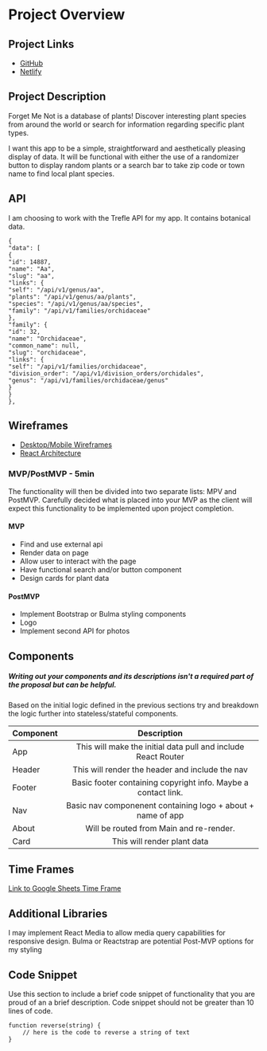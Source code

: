 # Project Overview

## Project Links

- [GitHub](https://github.com/zzzucco/apiproj)
- [Netlify](https://elated-galileo-2ab1e7.netlify.app/)

## Project Description

Forget Me Not is a database of plants! Discover interesting plant species from around the world or search for information regarding specific plant types.

I want this app to be a simple, straightforward and aesthetically pleasing display of data. It will be functional with either the use of a randomizer button to display random plants or a search bar to take zip code or town name to find local plant species.

## API

I am choosing to work with the Trefle API for my app. It contains botanical data.


```
{
"data": [
{
"id": 14887,
"name": "Aa",
"slug": "aa",
"links": {
"self": "/api/v1/genus/aa",
"plants": "/api/v1/genus/aa/plants",
"species": "/api/v1/genus/aa/species",
"family": "/api/v1/families/orchidaceae"
},
"family": {
"id": 32,
"name": "Orchidaceae",
"common_name": null,
"slug": "orchidaceae",
"links": {
"self": "/api/v1/families/orchidaceae",
"division_order": "/api/v1/division_orders/orchidales",
"genus": "/api/v1/families/orchidaceae/genus"
}
}
},
```


## Wireframes


- [Desktop/Mobile Wireframes](https://res.cloudinary.com/dnfumu7j3/image/upload/v1619797786/fmn_wire_bkuupe.png)
- [React Architecture](https://res.cloudinary.com/dnfumu7j3/image/upload/v1619806112/IMG-7712_mpoqhw.jpg)


### MVP/PostMVP - 5min

The functionality will then be divided into two separate lists: MPV and PostMVP.  Carefully decided what is placed into your MVP as the client will expect this functionality to be implemented upon project completion.  

#### MVP 
- Find and use external api 
- Render data on page 
- Allow user to interact with the page
- Have functional search and/or button component
- Design cards for plant data

#### PostMVP 

- Implement Bootstrap or Bulma styling components
- Logo
- Implement second API for photos

## Components
##### Writing out your components and its descriptions isn't a required part of the proposal but can be helpful.

Based on the initial logic defined in the previous sections try and breakdown the logic further into stateless/stateful components. 

| Component | Description | 
| --- | :---: |  
| App | This will make the initial data pull and include React Router| 
| Header | This will render the header and include the nav | 
| Footer | Basic footer containing copyright info. Maybe a contact link. |
| Nav | Basic nav componenent containing logo + about + name of app |
| About | Will be routed from Main and re-render.   |
| Card | This will render plant data | 


## Time Frames

[Link to Google Sheets Time Frame](https://docs.google.com/spreadsheets/d/1VpmWz1Mlbrhy5QuPG1OTW3FLBZhMeWndJK6d2XJGdIY/edit?usp=sharing)

## Additional Libraries
 I may implement React Media to allow media query capabilities for responsive design. Bulma or Reactstrap are potential Post-MVP options for my styling

## Code Snippet

Use this section to include a brief code snippet of functionality that you are proud of an a brief description.  Code snippet should not be greater than 10 lines of code. 

```
function reverse(string) {
	// here is the code to reverse a string of text
}
```
